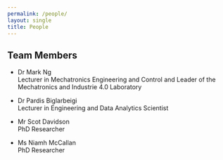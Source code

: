 ```yaml
---
permalink: /people/
layout: single
title: People 
---
```


## Team Members ##
* Dr Mark Ng  
Lecturer in Mechatronics Engineering and Control and Leader of the Mechatronics and Industrie 4.0 Laboratory  

* Dr Pardis Biglarbeigi  
Lecturer in Engineering and Data Analytics Scientist  

* Mr Scot Davidson  
PhD Researcher  

* Ms Niamh McCallan  
PhD Researcher  
